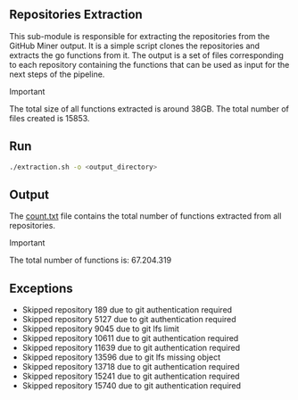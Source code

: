 ## Repositories Extraction

This sub-module is responsible for extracting the repositories from the GitHub Miner output. It is a simple script clones the repositories and extracts the go functions from it. The output is a set of files corresponding to each repository containing the functions that can be used as input for the next steps of the pipeline.

> [!IMPORTANT]
> The total size of all functions extracted is around 38GB.
> The total number of files created is 15853.

## Run

```bash
./extraction.sh -o <output_directory>
```

## Output

The [count.txt](count.txt) file contains the total number of functions extracted from all repositories.

> [!IMPORTANT]
> The total number of functions is: 67.204.319

## Exceptions

- Skipped repository 189 due to git authentication required
- Skipped repository 5127 due to git authentication required
- Skipped repository 9045 due to git lfs limit
- Skipped repository 10611 due to git authentication required
- Skipped repository 11639 due to git authentication required
- Skipped repository 13596 due to git lfs missing object
- Skipped repository 13718 due to git authentication required
- Skipped repository 15241 due to git authentication required
- Skipped repository 15740 due to git authentication required
